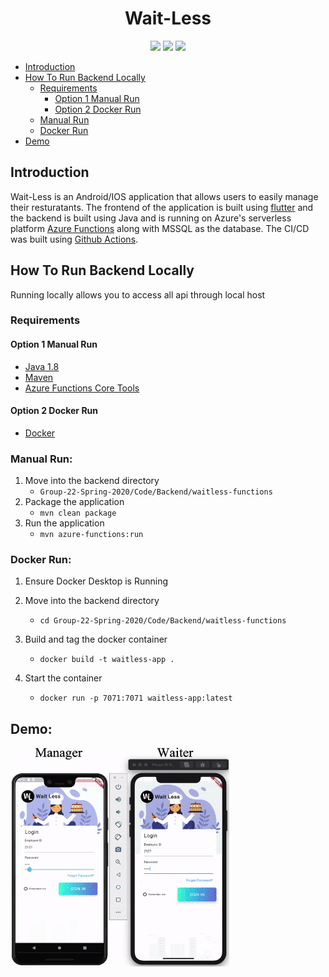 # <div align="center"><b>Wait-Less</b></div>
<p align="center">
  <img src="https://github.com/bggolden11/Group-22-Spring-2020/workflows/Docker%20CI/badge.svg" />
  <img src="https://github.com/cs-440-at-uic/Group-22-Spring-2020/workflows/azure%20deploy%20CI/badge.svg" />
  <img src="https://github.com/cs-440-at-uic/Group-22-Spring-2020/workflows/SQL%20build/badge.svg" />
</p>                   
        

  - [Introduction](#introduction)
  - [How To Run Backend Locally](#how-to-run-backend-locally)
    - [Requirements](#requirements)
      - [Option 1 Manual Run](#option-1-manual-run)
      - [Option 2 Docker Run](#option-2-docker-run)
    - [Manual Run](#manual-run)
    - [Docker Run](#docker-run)
  - [Demo](#demo)


## Introduction
Wait-Less is an Android/IOS application that allows users to easily manage their resturatants. The frontend of the application is built using [flutter](https://flutter.dev/) and the backend is built using Java and is running on Azure's serverless platform [Azure Functions](https://azure.microsoft.com/en-us/services/functions/) along with MSSQL as the database. The CI/CD was built using [Github Actions](https://github.com/features/actions).

## How To Run Backend Locally
Running locally allows you to access all api through local host

### Requirements
#### Option 1 Manual Run

* [Java 1.8](https://www.oracle.com/java/technologies/javase-downloads.html)
* [Maven](https://maven.apache.org/download.cgi)
* [Azure Functions Core Tools](https://docs.microsoft.com/en-us/azure/azure-functions/functions-run-local?tabs=linux%2Ccsharp%2Cbash#v2)

#### Option 2 Docker Run
* [Docker](https://www.docker.com/products/docker-desktop)

### Manual Run:
  1. Move into the backend directory
      * ```Group-22-Spring-2020/Code/Backend/waitless-functions```
  2. Package the application 
      * ```mvn clean package```
  3. Run the application 
      * ```mvn azure-functions:run```

### Docker Run:
  1. Ensure Docker Desktop is Running
  2. Move into the backend directory
      * ```cd Group-22-Spring-2020/Code/Backend/waitless-functions```
  3. Build and tag the docker container 
      * ```docker build -t waitless-app .```
  4. Start the container 
      
      * ```docker run -p 7071:7071 waitless-app:latest ```

## Demo: 
<img src="demo.gif" width="350" height="350"/>

